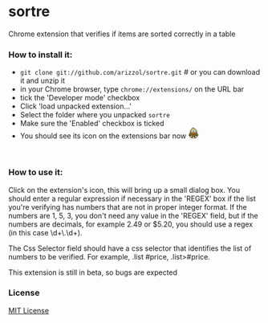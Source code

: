# sortre
Chrome extension that verifies if items are sorted correctly in a table

<h3>How to install it:</h3>
<ul>
<li><code>git clone git://github.com/arizzol/sortre.git</code> &#35 or you can download it and unzip it</li>
<li>in your Chrome browser, type <code>chrome://extensions/</code> on the URL bar</li>
<li>tick the 'Developer mode' checkbox</li>
<li>Click 'load unpacked extension...'</li>
<li>Select the folder where you unpacked <code>sortre</code></li>
<li>Make sure the 'Enabled' checkbox is ticked</li>
<li>You should see its icon on the extensions bar now <img src="https://github.com/arizzol/sortre/blob/master/duck-icon.png" width=22 height=22 /></li>
</ul>
<br />
<h3>How to use it:</h3>
<p>Click on the extension's icon, this will bring up a small dialog box. You should enter a regular expression if necessary in the 'REGEX' box if the list you're verifying has numbers that are not in proper integer format. If the numbers are 1, 5, 3, you don't need any value in the 'REGEX' field, but if the numbers are decimals, for example 2.49 or $5.20, you should use a regex (in this case \d+\.\d+).</p>
<p>The Css Selector field should have a css selector that identifies the list of numbers to be verified. For example, .list #price, .list>#price.
</p>
This extension is still in beta, so bugs are expected

<h3>License</h3>
<a href=" http://arizzol.mit-license.org/">MIT License</a>
